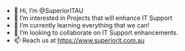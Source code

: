 - 👋 Hi, I’m @SuperiorITAU
- 👀 I’m interested in Projects that will enhance IT Support  
- 🌱 I’m currently learning everything that we can!
- 💞️ I’m looking to collaborate on IT Support enhancements.
- 📫 Reach us at https://www.superiorit.com.au

<!---
SuperiorITAU/SuperiorITAU is a ✨ special ✨ repository because its `README.md` (this file) appears on your GitHub profile.
You can click the Preview link to take a look at your changes.
--->
